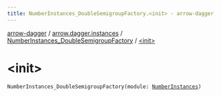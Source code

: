 ```yaml
---
title: NumberInstances_DoubleSemigroupFactory.<init> - arrow-dagger
---
```


[arrow-dagger](../../index.html) / [arrow.dagger.instances](../index.html) / [NumberInstances_DoubleSemigroupFactory](index.html) / [&lt;init&gt;](./-init-.html)

# &lt;init&gt;

`NumberInstances_DoubleSemigroupFactory(module: `[`NumberInstances`](../-number-instances/index.html)`)`